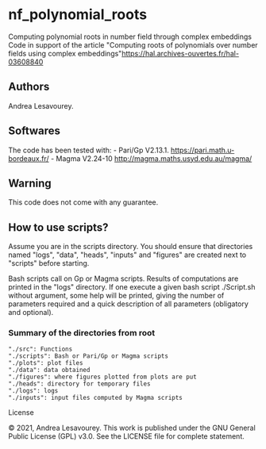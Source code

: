 # nf_polynomial_roots
Computing polynomial roots in number field through complex embeddings
Code in support of the article "Computing roots of polynomials over number fields using complex embeddings"https://hal.archives-ouvertes.fr/hal-03608840


## Authors
Andrea Lesavourey.

## Softwares
The code has been tested with:
    - Pari/Gp V2.13.1. https://pari.math.u-bordeaux.fr/
    - Magma V2.24-10   http://magma.maths.usyd.edu.au/magma/


## Warning
This code does not come with any guarantee. 


## How to use scripts?

Assume you are in the scripts directory.
You should ensure that directories named "logs", "data", "heads", "inputs" and "figures" are created next to "scripts" before starting.

Bash scripts call on Gp or Magma scripts. Results of computations are printed in the "logs" directory.
If one execute a given bash script  ./Script.sh  without argument, some help will be printed, giving the number of parameters required and a quick description of all parameters (obligatory and optional).




### Summary of the directories from root
    "./src": Functions
    "./scripts": Bash or Pari/Gp or Magma scripts
    "./plots": plot files    
    "./data": data obtained
    "./figures": where figures plotted from plots are put    
    "./heads": directory for temporary files
    "./logs": logs
    "./inputs": input files computed by Magma scripts
  



License

© 2021, Andrea Lesavourey.
This work is published under the GNU General Public License (GPL) v3.0.
See the LICENSE file for complete statement.
